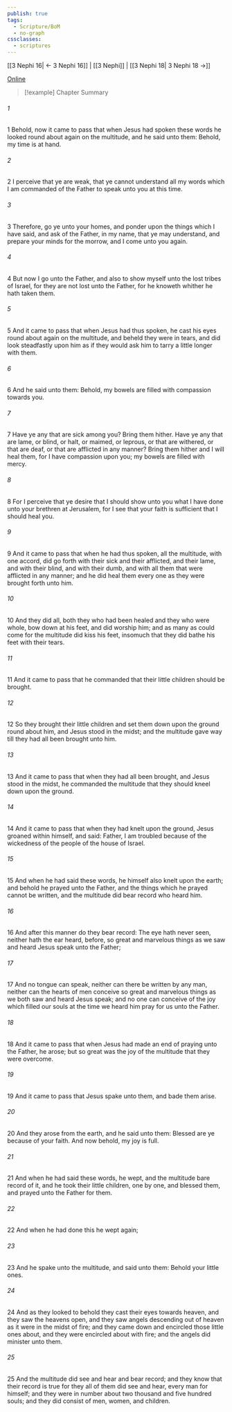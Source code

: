 ```yaml
---
publish: true
tags:
  - Scripture/BoM
  - no-graph
cssclasses:
  - scriptures
---
```

[[3 Nephi 16| ← 3 Nephi 16]] | [[3 Nephi]] | [[3 Nephi 18| 3 Nephi 18 →]]

[Online](https://churchofjesuschrist.org/study/scriptures/bofm/3-ne/17?lang=eng)

>[!example] Chapter Summary
>
###### 1
1 Behold, now it came to pass that when Jesus had spoken these words he looked round about again on the multitude, and he said unto them: Behold, my time is at hand.
###### 2
2 I perceive that ye are weak, that ye cannot understand all my words which I am commanded of the Father to speak unto you at this time.
###### 3
3 Therefore, go ye unto your homes, and ponder upon the things which I have said, and ask of the Father, in my name, that ye may understand, and prepare your minds for the morrow, and I come unto you again.
###### 4
4 But now I go unto the Father, and also to show myself unto the lost tribes of Israel, for they are not lost unto the Father, for he knoweth whither he hath taken them.
###### 5
5 And it came to pass that when Jesus had thus spoken, he cast his eyes round about again on the multitude, and beheld they were in tears, and did look steadfastly upon him as if they would ask him to tarry a little longer with them.
###### 6
6 And he said unto them: Behold, my bowels are filled with compassion towards you.
###### 7
7 Have ye any that are sick among you? Bring them hither. Have ye any that are lame, or blind, or halt, or maimed, or leprous, or that are withered, or that are deaf, or that are afflicted in any manner? Bring them hither and I will heal them, for I have compassion upon you; my bowels are filled with mercy.
###### 8
8 For I perceive that ye desire that I should show unto you what I have done unto your brethren at Jerusalem, for I see that your faith is sufficient that I should heal you.
###### 9
9 And it came to pass that when he had thus spoken, all the multitude, with one accord, did go forth with their sick and their afflicted, and their lame, and with their blind, and with their dumb, and with all them that were afflicted in any manner; and he did heal them every one as they were brought forth unto him.
###### 10
10 And they did all, both they who had been healed and they who were whole, bow down at his feet, and did worship him; and as many as could come for the multitude did kiss his feet, insomuch that they did bathe his feet with their tears.
###### 11
11 And it came to pass that he commanded that their little children should be brought.
###### 12
12 So they brought their little children and set them down upon the ground round about him, and Jesus stood in the midst; and the multitude gave way till they had all been brought unto him.
###### 13
13 And it came to pass that when they had all been brought, and Jesus stood in the midst, he commanded the multitude that they should kneel down upon the ground.
###### 14
14 And it came to pass that when they had knelt upon the ground, Jesus groaned within himself, and said: Father, I am troubled because of the wickedness of the people of the house of Israel.
###### 15
15 And when he had said these words, he himself also knelt upon the earth; and behold he prayed unto the Father, and the things which he prayed cannot be written, and the multitude did bear record who heard him.
###### 16
16 And after this manner do they bear record: The eye hath never seen, neither hath the ear heard, before, so great and marvelous things as we saw and heard Jesus speak unto the Father;
###### 17
17 And no tongue can speak, neither can there be written by any man, neither can the hearts of men conceive so great and marvelous things as we both saw and heard Jesus speak; and no one can conceive of the joy which filled our souls at the time we heard him pray for us unto the Father.
###### 18
18 And it came to pass that when Jesus had made an end of praying unto the Father, he arose; but so great was the joy of the multitude that they were overcome.
###### 19
19 And it came to pass that Jesus spake unto them, and bade them arise.
###### 20
20 And they arose from the earth, and he said unto them: Blessed are ye because of your faith. And now behold, my joy is full.
###### 21
21 And when he had said these words, he wept, and the multitude bare record of it, and he took their little children, one by one, and blessed them, and prayed unto the Father for them.
###### 22
22 And when he had done this he wept again;
###### 23
23 And he spake unto the multitude, and said unto them: Behold your little ones.
###### 24
24 And as they looked to behold they cast their eyes towards heaven, and they saw the heavens open, and they saw angels descending out of heaven as it were in the midst of fire; and they came down and encircled those little ones about, and they were encircled about with fire; and the angels did minister unto them.
###### 25
25 And the multitude did see and hear and bear record; and they know that their record is true for they all of them did see and hear, every man for himself; and they were in number about two thousand and five hundred souls; and they did consist of men, women, and children.



